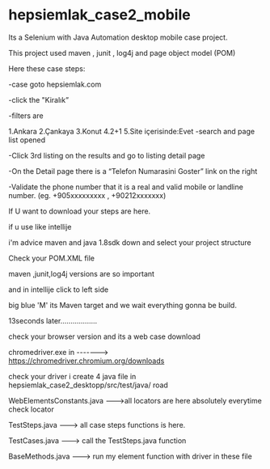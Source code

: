 # hepsiemlak_case2_mobile

 Its a Selenium with Java Automation desktop mobile case project.

This project used maven , junit , log4j and page object model (POM)

Here these case steps:

-case goto hepsiemlak.com

-click the "Kiralık”

-filters are

1.Ankara
2.Çankaya
3.Konut
4.2+1
5.Site içerisinde:Evet
-search and page list opened

-Click 3rd listing on the results and go to listing detail page

-On the Detail page there is a “Telefon Numarasini Goster” link on the right

-Validate the phone number that it is a real and valid mobile or landline number. (eg. +905xxxxxxxxx , +90212xxxxxxx)

If U want to download your steps are here.

if u use like intellije

i'm advice maven and java 1.8sdk down and select your project structure

Check your POM.XML file

maven ,junit,log4j versions are so important


and in intellije click to left side 

big blue 'M' its Maven target and we wait everything gonna be build.

13seconds later..................



check your browser version and its a web case download 

chromedriver.exe in -------> https://chromedriver.chromium.org/downloads

check your driver i create 4 java file in hepsiemlak_case2_desktopp/src/test/java/ road

WebElementsConstants.java --->all locators are here absolutely everytime check locator 

TestSteps.java ---> all case steps functions is here. 

TestCases.java ---> call the TestSteps.java function

BaseMethods.java ---> run my element function with driver in these file
